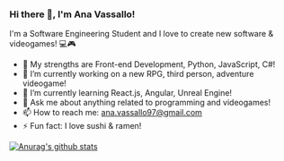 ### Hi there 👋, I'm Ana Vassallo!

I'm a Software Engineering Student and I love to create new software & videogames! 💻🎮

- 💪 My strengths are Front-end Development, Python, JavaScript, C#!
- 🔭 I’m currently working on a new RPG, third person, adventure videogame!
- 🌱 I’m currently learning React.js, Angular, Unreal Engine!
- 💬 Ask me about anything related to programming and videogames!
- 📫 How to reach me: ana.vassallo97@gmail.com
- ⚡ Fun fact: I love sushi & ramen!

[![Anurag's github stats](https://github-readme-stats.vercel.app/api?username=anagvf&show_icons=true&theme=merko)](https://github.com/anuraghazra/github-readme-stats)
